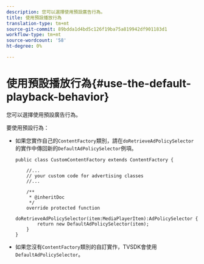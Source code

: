 ```yaml
---
description: 您可以選擇使用預設廣告行為。
title: 使用預設播放行為
translation-type: tm+mt
source-git-commit: 89bdda1d4bd5c126f19ba75a819942df901183d1
workflow-type: tm+mt
source-wordcount: '58'
ht-degree: 0%

---
```



# 使用預設播放行為{#use-the-default-playback-behavior}

您可以選擇使用預設廣告行為。

要使用預設行為：

* 如果您實作自己的`ContentFactory`類別，請在`doRetrieveAdPolicySelector`的實作中傳回新的`DefaultAdPolicySelector`例項。

   ```
   public class CustomContentFactory extends ContentFactory { 
   
       //... 
       // your custom code for advertising classes 
       //... 
   
       /** 
        * @inheritDoc 
        */ 
       override protected function  
         doRetrieveAdPolicySelector(item:MediaPlayerItem):AdPolicySelector { 
           return new DefaultAdPolicySelector(item); 
       } 
   }
   ```

* 如果您沒有`ContentFactory`類別的自訂實作，TVSDK會使用`DefaultAdPolicySelector`。